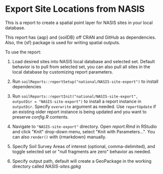 # Export Site Locations from NASIS

This is a report to create a spatial point layer for NASIS sites in your local database.

This report has {aqp} and {soilDB} off CRAN and GitHub as dependencies. Also, the {sf} package is used for writing spatial outputs.

To use the report:

1. Load desired sites into NASIS local database and selected set. Default behavior is to pull from selected set, you can also pull all sites in the local database by customizing report parameters.

2. Run `soilReports::reportSetup("national/NASIS-site-export")` to install dependencies

3. Run `soilReports::reportInit("national/NASIS-site-export", outputDir = "NASIS-site-export")` to install a report instance in `outputDir`. Specify `overwrite` argument as needed. Use `reportUpdate` if an existing older report instance is being updated and you want to preserve _config.R_ contents.

4. Navigate to `"NASIS-site-export"` directory. Open _report.Rmd_ in RStudio and click "Knit" drop-down menu, select "Knit with Parameters...". You can also `render()` with {rmarkdown} manually.

5. Specify Soil Survey Areas of interest (optional, comma-delimited), and toggle selected set or "null fragments are zero" behavior as needed. 

6. Specify output path, default will create a GeoPackage in the working directory called _NASIS-sites.gpkg_
